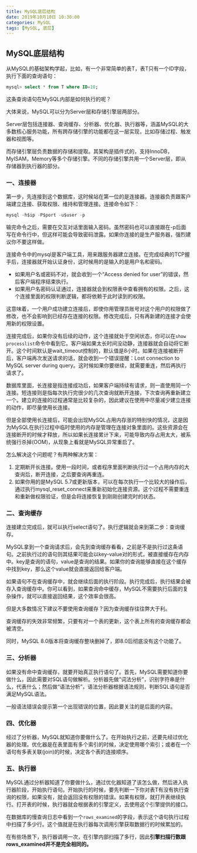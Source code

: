 ```yaml
---
title: MySQL底层结构
date: 2019年10月10日 10:30:00
categories: MySQL
tags: [MySQL, 底层]
---
```


## MySQL底层结构

从MySQL的基础架构学起，比如，有一个非常简单的表T，表T只有一个ID字段，执行下面的查询语句：

```sql
mysql> select * from T where ID=10;
```

这条查询语句在MySQL内部是如何执行的呢？

<!--more-->

大体来说，MySQL可以分为Server层和存储引擎层两部分。

Server层包括连接器、查询缓存、分析器、优化器、执行器等，涵盖MySQL的大多数核心服务功能，所有跨存储引擎的功能都在这一层实现，比如存储过程、触发器和视图等。

而存储引擎层负责数据的存储和提取。其架构是插件式的，支持InnoDB，MyISAM，Memory等多个存储引擎。不同的存储引擎共用一个Server层，即从存储器到执行器的部分。

### 一、连接器

第一步，先连接到这个数据库，这时候站在第一位的是连接器。连接器负责跟客户端建立连接、获取权限、维持和管理连接。连接命令如下：

```SQL
mysql -h$ip -P$port -u$user -p
```

输完命令之后，需要在交互对话里面输入密码。虽然密码也可以直接跟在-p后面写在命令行中，但这样可能会导致密码泄露。如果你连接的是生产服务器，强烈建议你不要这样做。

连接命令中的mysql是客户端工具，用来跟服务器建立连接。在完成经典的TCP握手后，连接器就开始认证身份，这时候用的是输入的是用户名和密码。

- 如果用户名或密码不对，就会收到一个“Access denied for user”的错误，然后客户端程序结束执行。
- 如果用户名密码认证通过，连接器就会到权限表中查看拥有的权限。之后，这个连接里面的权限判断逻辑，都将依赖于此时读到的权限。

这意味着，一个用户成功建立连接后，即使你用管理员账号对这个用户的权限做了修改，也不会影响到已经存在连接的权限。修改完成后，只有再新建的连接才会使用新的权限设置。

连接完成后，如果你没有后续的动作，这个连接就处于空闲状态，你可以在`show processlist`命令中看到它。客户端如果太长时间没动静，连接器就会自动将它断开。这个时间默认是wait_timeout控制的，默认值是8小时。如果在连接被断开后，客户端再次发送请求的话，就会收到一个错误提醒：Lost connection to MySQL server during query。这时候如果你要继续，就需要重连，然后再执行请求了。

数据库里面，长连接是指连接成功后，如果客户端持续有请求，则一直使用同一个连接。短连接则是指每次执行完很少的几次查询就断开连接，下次查询再重新建立一个。建立的连接的过程通常是比较复杂的，因此建议在使用中尽量减少建立连接的动作，即尽量使用长连接。

但是全部使用长连接后，可能会出现MySQL占用内存涨的特别快的情况，这是因为MySQL在执行过程中临时使用的内存是管理在连接对象里面的。这些资源会在连接断开的时候才释放，所以如果长连接累计下来，可能导致内存占用太大，被系统强行杀掉(OOM)，从现象上看就是MySQL异常重启了。

怎么解决这个问题呢？有两种解决方案：

1. 定期断开长连接。使用一段时间，或者程序里面判断执行过一个占用内存的大查询后，断开连接，之后要查询再重连。
2. 如果你用的是MySQL 5.7或更新版本，可以在每次执行一个比较大的操作后，通过执行mysql_reset_connect来重新初始化连接资源。这个过程不需要重连和重新做权限验证，但是会将连接恢复到刚刚创建完时的状态。

### 二、查询缓存

连接建立完成后，就可以执行select语句了。执行逻辑就会来到第二步：查询缓存。

MySQL拿到一个查询请求后，会先到查询缓存看看，之前是不是执行过这条语句。之前执行过的语句则其结果可能会以key-value对的形式，被直接缓存在内存中。key是查询的语句，value是查询的结果。如果你的查询能够直接在这个缓存中找到key，那么这个value就会直接返回给客户端。

如果语句不在查询缓存中，就会继续后面的执行阶段。执行完成后，执行结果会被存入查询缓存中。你可以看到，如果查询命中缓存，MySQL不需要执行后面的复杂操作，就可以直接返回结果，这个效率会很高。

但是大多数情况下建议不要使用查询缓存？因为查询缓存往往弊大于利。

查询缓存的失效非常频繁，只要有对一个表的更新，这个表上所有的查询缓存都会被清空。

同时，MySQL 8.0版本将查询缓存整块删掉了，即8.0后彻底没有这个功能了。

### 三、分析器

如果没有命中查询缓存，就要开始真正执行语句了。首先，MySQL需要知道你要做什么，因此需要对SQL语句做解析。分析器先做“词法分析”，识别字符串是什么，代表什么；然后做“语法分析”，语法分析器根据语法规则，判断SQL语句是否满足MySQL语法。

一般语法错误会提示第一个出现错误的位置，因此要关注的是后面的内容。

### 四、优化器

经过了分析器，MySQL就知道你要做什么了。在开始执行之前，还要先经过优化器的处理。优化器是在表里面有多个索引的时候，决定使用哪个索引；或者在一个语句有多表关联(join)的时候，决定各个表的连接顺序。

### 五、执行器

MySQL通过分析器知道了你要做什么，通过优化器知道了该怎么做，然后进入执行器阶段，开始执行语句。开始执行的时候，要先判断一下你对表T有没有执行查询的权限，如果没有，就会返回没有权限的错误。如果有权限，就打开表继续执行。打开表的时候，执行器就会根据表的引擎定义，去使用这个引擎提供的接口。

在数据库的慢查询日志中看到一个`rows_examined`的字段，表示这个语句执行过程中扫描了多少行。这个值就是在执行器每次调用引擎获取数据行的时候累加的。

在有些场景下，执行器调用一次，在引擎内部扫描了多行，因此**引擎扫描行数跟rows_examined并不是完全相同的。**

